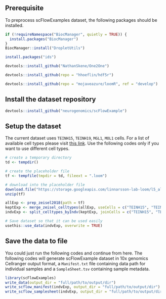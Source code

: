 Prerequisite
------------

To preprocess scFlowExamples dataset, the following packages should be
installed.

``` r
if (!requireNamespace("BiocManager", quietly = TRUE)) {
  install.packages("BiocManager")
}
BiocManager::install("DropletUtils")

install.packages("ids")

devtools::install_github("NathanSkene/One2One")

devtools::install_github(repo = "hhoeflin/hdf5r")

devtools::install_github(repo = "mojaveazure/loomR", ref = "develop")
```

Install the dataset repository
------------------------------

``` r
devtools::install_github("neurogenomics/scFlowExample")
```

Setup the dataset
-----------------

The current dataset uses `TEINH15`, `TEINH19`, `MGL1`, `MOL1` cells. For
a list of available cell types please visit [this
link](http://mousebrain.org/celltypes/). Use the following codes only if
you want to use different cell types.

``` r
# create a temporary directory
td <- tempdir()

# create the placeholder file
tf <- tempfile(tmpdir = td, fileext = ".loom")

# download into the placeholder file
download.file("https://storage.googleapis.com/linnarsson-lab-loom/l5_all.loom", tf) # tf="~/l5_all.loom"
unzip(tf)

allExp <- prep_zeisel2018(path = tf)
keptExp <- merge_zeisel_celltypes(allExp, useCells = c("TEINH15", "TEINH19", "MGL1", "MOL1"))
indvExp <- split_celltypes_byIndv(keptExp, joinCells = c("TEINH15", "TEINH19"), nCases = 3, jointName = "Teinh")

# Save dataset so that it can be used easily
usethis::use_data(indvExp, overwrite = TRUE)
```

Save the data to file
---------------------

You could just run the following codes and continue from here. The
following codes will generate scFlowExample dataset in 10x genomics
Cellranger output format, a `Manifest.txt` file containing data path for
individual samples and a `SampleSheet.tsv` containing sample metadata.

``` r
library(scFlowExamples)
write_data(output_dir = "full/path/to/output/dir")
write_scflow_manifest(indvExp, output_dir = "full/path/to/output/dir")
write_scflow_samplesheet(indvExp, output_dir = "full/path/to/output/dir")
```

